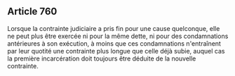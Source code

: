 Article 760
----
Lorsque la contrainte judiciaire a pris fin pour une cause quelconque, elle ne
peut plus être exercée ni pour la même dette, ni pour des condamnations
antérieures à son exécution, à moins que ces condamnations n'entraînent par leur
quotité une contrainte plus longue que celle déjà subie, auquel cas la première
incarcération doit toujours être déduite de la nouvelle contrainte.
